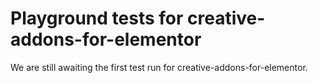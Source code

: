 # Playground tests for creative-addons-for-elementor
We are still awaiting the first test run for creative-addons-for-elementor.

